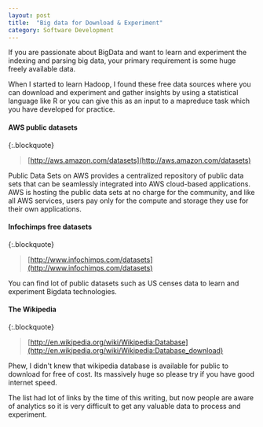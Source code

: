 ```yaml
---
layout: post
title:  "Big data for Download & Experiment"
category: Software Development
---
```

If you are passionate about BigData and want to learn and experiment the indexing and parsing big data, your primary requirement is some huge freely available data.

When I started to learn Hadoop, I found these free data sources where you can download and experiment and gather insights by using a statistical language like R or you can give this as an input to a mapreduce task which you have developed for practice.

#### AWS public datasets
{:.blockquote}
> [http://aws.amazon.com/datasets](http://aws.amazon.com/datasets)

Public Data Sets on AWS provides a centralized repository of public data sets that can be seamlessly integrated into AWS cloud-based applications. AWS is hosting the public data sets at no charge for the community, and like all AWS services, users pay only for the compute and storage they use for their own applications.

#### Infochimps free datasets
{:.blockquote}
> [http://www.infochimps.com/datasets](http://www.infochimps.com/datasets)

You can find lot of public datasets such as US censes data to learn and experiment Bigdata technologies.

#### The Wikipedia
{:.blockquote}
> [http://en.wikipedia.org/wiki/Wikipedia:Database](http://en.wikipedia.org/wiki/Wikipedia:Database_download)

Phew, I didn't knew that wikipedia database is available for public to download for free of cost. Its massively huge so please try if you have good internet speed.

The list had lot of links by the time of this writing, but now people are aware of analytics so it is very difficult to get any valuable data to process and experiment.